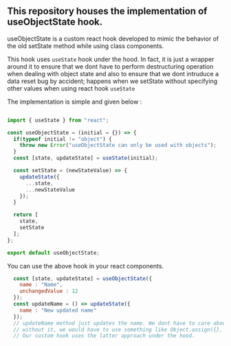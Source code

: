 ## This repository houses the implementation of useObjectState hook.

useObjectState is a custom react hook developed to mimic the behavior of the old setState method while using class components.

This hook uses `useState` hook under the hood. In fact, it is just a wrapper around it to ensure that we dont have to perform destructuring operation when dealing with object state and also to ensure that we dont intruduce a data reset bug by accident; happens when we setState without specifying other values when using react hook `useState`

The implementation is simple and given below : 
```js

import { useState } from "react";

const useObjectState = (initial = {}) => {
  if(typeof initial != "object") {
    throw new Error("useObjectState can only be used with objects");
  }
  const [state, updateState] = useState(initial);

  const setState = (newStateValue) => {
    updateState({
      ...state,
      ...newStateValue
    });
  }

  return [
    state,
    setState
  ];
};

export default useObjectState;

```

You can use the above hook in your react components.

```js
  const [state, updateState] = useObjectState({
    name : "Name",
    unchangedValue : 12
  });
  const updateName = () => updateState({
    name : "New updated name"
  });
  // updateName method just updates the name. We dont have to care about the other values in the object here.
  // without it, we would have to use something like Object.assign({}, state, {name : "new name"}); or setState({...state, {name:"New name"}})
  // Our custom hook uses the latter approach under the hood.
  ```
